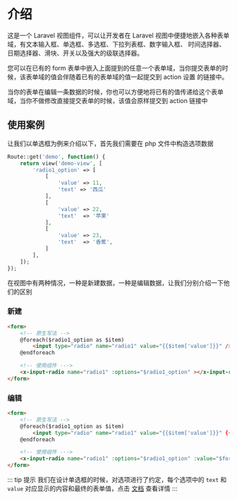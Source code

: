 # 介绍

这是一个 Laravel 视图组件，可以让开发者在 Laravel 视图中便捷地嵌入各种表单域，有文本输入框、单选框、多选框、下拉列表框、数字输入框、
时间选择器、日期选择器、滑块、开关以及强大的级联选择器。

您可以在已有的 form 表单中嵌入上面提到的任意一个表单域，当你提交表单的时候，该表单域的值会伴随着已有的表单域的值一起提交到 action 设置
的链接中。

当你的表单在编辑一条数据的时候，你也可以方便地将已有的值传递给这个表单域，当你不做修改直接提交表单的时候，该值会原样提交到 action 链接中

## 使用案例

让我们以单选框为例来介绍以下，首先我们需要在 php 文件中构造选项数据
```php 
Route::get('demo', function() {
    return view('demo-view', [
        'radio1_option' => [
            [
                'value' => 11,
                'text' => '西瓜'
            ],
            [
                'value' => 22,
                'text'  => '苹果'
            ],
            [
                'value' => 23,
                'text'  => '香蕉',
            ]
        ],
    ]);
});
```

在视图中有两种情况，一种是新建数据，一种是编辑数据，让我们分别介绍一下他们的区别
### 新建
```html 
<form>
    <!-- 原生写法 -->
    @foreach($radio1_option as $item)
        <input type="radio" name="radio1" value="{{$item['value']}}" /> {{$item['text']}}
    @endforeach

    <!-- 使用组件 --->
    <x-input-radio name="radio1" :options="$radio1_option" ></x-input-radio>
</form>
```

### 编辑
```html 
<form>
    <!-- 原生写法 -->
    @foreach($radio1_option as $item)
        <input type="radio" name="radio1" value="{{$item['value']}}" {{$item['value']==$form['radio1'] ? 'checked' : ''}}/> {{$item['text']}}
    @endforeach

    <!-- 使用组件 --->
    <x-input-radio name="radio1" :options="$radio1_option" :value="$form['radio1']"></x-input-radio>
</form>
```

::: tip 提示
我们在设计单选框的时候，对选项进行了约定，每个选项中的 `text` 和 `value` 对应显示的内容和最终的表单值，点击 [文档](/form/radio.html) 查看详情
:::